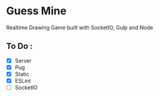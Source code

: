 # Guess Mine

Realtime Drawing Game built with SocketIO, Gulp and Node

## To Do :
 - [x] Server
 - [x] Pug
 - [x] Static
 - [x] ESLint
 - [ ] SocketIO